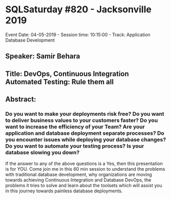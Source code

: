 # SQLSaturday #820 - Jacksonville 2019
Event Date: 04-05-2019 - Session time: 10:15:00 - Track: Application  Database Development
## Speaker: Samir Behara
## Title: DevOps, Continuous Integration  Automated Testing: Rule them all
## Abstract:
### Do you want to make your deployments risk free? Do you want to deliver business values to your customers faster? Do you want to increase the efficiency of your Team? Are your application and database deployment separate processes? Do you encounter issues while deploying your database changes? Do you want to automate your testing process? Is your database slowing you down?

If the answer to any of the above questions is a Yes, then this presentation is for YOU. 
Come join me in this 60 min session to understand the problems with traditional database development, why organizations are moving towards achieving Continuous Integration and Database DevOps, the problems it tries to solve and learn about the toolsets which will assist you in this journey towards painless database deployments.
